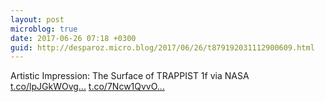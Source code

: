 ```yaml
---
layout: post
microblog: true
date: 2017-06-26 07:18 +0300
guid: http://desparoz.micro.blog/2017/06/26/t879192031112900609.html
---
```

Artistic Impression: The Surface of TRAPPIST 1f   via NASA [t.co/lpJGkWOvg...](https://t.co/lpJGkWOvgh) [t.co/7Ncw1QvvO...](https://t.co/7Ncw1QvvOD)
